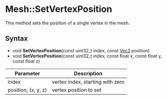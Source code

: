 # Mesh::SetVertexPosition

This method sets the position of a single vertex in the mesh.

## Syntax

- void **SetVertexPosition**(const uint32_t index, const [Vec3](Vec3.md) position)
- void **SetVertexPosition**(const uint32_t index, const float x, const float y, const float z)

| Parameter | Description |
|---|---|
| index | vertex index, starting with zero |
| position, (x, y, z) | vertex position to set |

